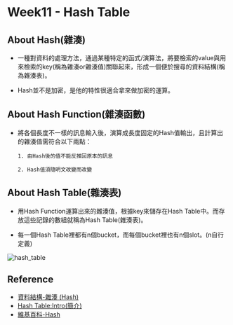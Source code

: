 # Week11 - Hash Table
## About Hash(雜湊)

* 一種對資料的處理方法，通過某種特定的函式/演算法，將要檢索的value與用來檢索的key(稱為雜湊or雜湊值)關聯起來，形成一個便於搜尋的資料結構(稱為雜湊表)。

* Hash並不是加密，是他的特性很適合拿來做加密的運算。

## About Hash Function(雜湊函數)

* 將各個長度不一樣的訊息輸入後，演算成長度固定的Hash值輸出，且計算出的雜湊值需符合以下兩點：
     
      1. 由Hash後的值不能反推回原本的訊息
      
      2. Hash值須隨明文改變而改變
      
## About Hash Table(雜湊表)

* 用Hash Function運算出來的雜湊值，根據key來儲存在Hash Table中。而存放這些記錄的數組就稱為Hash Table(雜湊表)。

* 每一個Hash Table裡都有n個bucket，而每個bucket裡也有n個slot。(n自行定義)

![hash_table](https://github.com/yuu0223/code-learning/blob/master/image/hash_table.jpg)

## Reference
* [資料結構-雜湊 (Hash)](https://ithelp.ithome.com.tw/articles/10208884)
* [Hash Table:Intro(簡介)](http://alrightchiu.github.io/SecondRound/hash-tableintrojian-jie.html#ht)
* [維基百科-Hash](https://zh.wikipedia.org/wiki/%E6%95%A3%E5%88%97)
